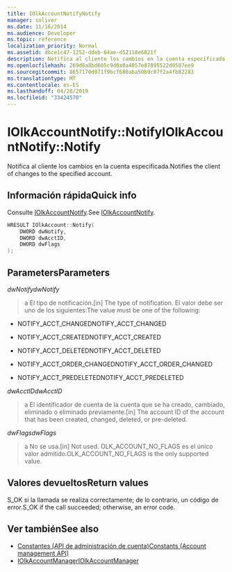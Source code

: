 ```yaml
---
title: IOlkAccountNotifyNotify
manager: soliver
ms.date: 11/16/2014
ms.audience: Developer
ms.topic: reference
localization_priority: Normal
ms.assetid: dbce1c47-1252-ddeb-64ae-d52118e6821f
description: Notifica al cliente los cambios en la cuenta especificada.
ms.openlocfilehash: 269d8a8bd605c9d8a0a4057e87895522d8587ee9
ms.sourcegitcommit: 8657170d071f9bcf680aba50b9c07f2a4fb82283
ms.translationtype: MT
ms.contentlocale: es-ES
ms.lasthandoff: 04/28/2019
ms.locfileid: "33424570"
---
```

# <a name="iolkaccountnotifynotify"></a><span data-ttu-id="6ee08-103">IOlkAccountNotify::Notify</span><span class="sxs-lookup"><span data-stu-id="6ee08-103">IOlkAccountNotify::Notify</span></span>

<span data-ttu-id="6ee08-104">Notifica al cliente los cambios en la cuenta especificada.</span><span class="sxs-lookup"><span data-stu-id="6ee08-104">Notifies the client of changes to the specified account.</span></span>
  
## <a name="quick-info"></a><span data-ttu-id="6ee08-105">Información rápida</span><span class="sxs-lookup"><span data-stu-id="6ee08-105">Quick info</span></span>

<span data-ttu-id="6ee08-106">Consulte [IOlkAccountNotify](iolkaccountnotify.md).</span><span class="sxs-lookup"><span data-stu-id="6ee08-106">See [IOlkAccountNotify](iolkaccountnotify.md).</span></span>
  
```cpp
HRESULT IOlkAccount::Notify(  
    DWORD dwNotify, 
    DWORD dwAcctID, 
    DWORD dwFlags 
);

```

## <a name="parameters"></a><span data-ttu-id="6ee08-107">Parameters</span><span class="sxs-lookup"><span data-stu-id="6ee08-107">Parameters</span></span>

<span data-ttu-id="6ee08-108">_dwNotify_</span><span class="sxs-lookup"><span data-stu-id="6ee08-108">_dwNotify_</span></span>
  
> <span data-ttu-id="6ee08-109">a El tipo de notificación.</span><span class="sxs-lookup"><span data-stu-id="6ee08-109">[in] The type of notification.</span></span> <span data-ttu-id="6ee08-110">El valor debe ser uno de los siguientes:</span><span class="sxs-lookup"><span data-stu-id="6ee08-110">The value must be one of the following:</span></span>
    
   - <span data-ttu-id="6ee08-111">NOTIFY_ACCT_CHANGED</span><span class="sxs-lookup"><span data-stu-id="6ee08-111">NOTIFY_ACCT_CHANGED</span></span> 
    
   - <span data-ttu-id="6ee08-112">NOTIFY_ACCT_CREATED</span><span class="sxs-lookup"><span data-stu-id="6ee08-112">NOTIFY_ACCT_CREATED</span></span> 
    
   - <span data-ttu-id="6ee08-113">NOTIFY_ACCT_DELETED</span><span class="sxs-lookup"><span data-stu-id="6ee08-113">NOTIFY_ACCT_DELETED</span></span>
    
   - <span data-ttu-id="6ee08-114">NOTIFY_ACCT_ORDER_CHANGED</span><span class="sxs-lookup"><span data-stu-id="6ee08-114">NOTIFY_ACCT_ORDER_CHANGED</span></span> 
    
   - <span data-ttu-id="6ee08-115">NOTIFY_ACCT_PREDELETED</span><span class="sxs-lookup"><span data-stu-id="6ee08-115">NOTIFY_ACCT_PREDELETED</span></span> 
    
 <span data-ttu-id="6ee08-116">_dwAcctID_</span><span class="sxs-lookup"><span data-stu-id="6ee08-116">_dwAcctID_</span></span>
  
> <span data-ttu-id="6ee08-117">a El identificador de cuenta de la cuenta que se ha creado, cambiado, eliminado o eliminado previamente.</span><span class="sxs-lookup"><span data-stu-id="6ee08-117">[in] The account ID of the account that has been created, changed, deleted, or pre-deleted.</span></span>
    
 <span data-ttu-id="6ee08-118">_dwFlags_</span><span class="sxs-lookup"><span data-stu-id="6ee08-118">_dwFlags_</span></span>
  
>  <span data-ttu-id="6ee08-119">a No se usa.</span><span class="sxs-lookup"><span data-stu-id="6ee08-119">[in] Not used.</span></span> <span data-ttu-id="6ee08-120">OLK_ACCOUNT_NO_FLAGS es el único valor admitido.</span><span class="sxs-lookup"><span data-stu-id="6ee08-120">OLK_ACCOUNT_NO_FLAGS is the only supported value.</span></span> 
    
## <a name="return-values"></a><span data-ttu-id="6ee08-121">Valores devueltos</span><span class="sxs-lookup"><span data-stu-id="6ee08-121">Return values</span></span>

<span data-ttu-id="6ee08-122">S_OK si la llamada se realiza correctamente; de lo contrario, un código de error.</span><span class="sxs-lookup"><span data-stu-id="6ee08-122">S_OK if the call succeeded; otherwise, an error code.</span></span>
  
## <a name="see-also"></a><span data-ttu-id="6ee08-123">Ver también</span><span class="sxs-lookup"><span data-stu-id="6ee08-123">See also</span></span>

- [<span data-ttu-id="6ee08-124">Constantes (API de administración de cuenta)</span><span class="sxs-lookup"><span data-stu-id="6ee08-124">Constants (Account management API)</span></span>](constants-account-management-api.md)  
- [<span data-ttu-id="6ee08-125">IOlkAccountManager</span><span class="sxs-lookup"><span data-stu-id="6ee08-125">IOlkAccountManager</span></span>](iolkaccountmanager.md)

